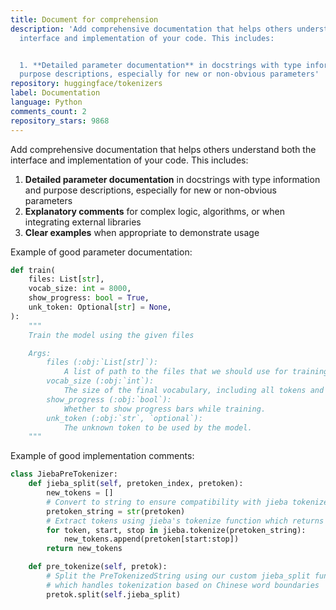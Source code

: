 ```yaml
---
title: Document for comprehension
description: 'Add comprehensive documentation that helps others understand both the
  interface and implementation of your code. This includes:


  1. **Detailed parameter documentation** in docstrings with type information and
  purpose descriptions, especially for new or non-obvious parameters'
repository: huggingface/tokenizers
label: Documentation
language: Python
comments_count: 2
repository_stars: 9868
---
```


Add comprehensive documentation that helps others understand both the interface and implementation of your code. This includes:

1. **Detailed parameter documentation** in docstrings with type information and purpose descriptions, especially for new or non-obvious parameters
2. **Explanatory comments** for complex logic, algorithms, or when integrating external libraries
3. **Clear examples** when appropriate to demonstrate usage

Example of good parameter documentation:
```python
def train(
    files: List[str],
    vocab_size: int = 8000,
    show_progress: bool = True,
    unk_token: Optional[str] = None,
):
    """
    Train the model using the given files

    Args:
        files (:obj:`List[str]`):
            A list of path to the files that we should use for training
        vocab_size (:obj:`int`):
            The size of the final vocabulary, including all tokens and alphabet.
        show_progress (:obj:`bool`):
            Whether to show progress bars while training.
        unk_token (:obj:`str`, `optional`):
            The unknown token to be used by the model.
    """
```

Example of good implementation comments:
```python
class JiebaPreTokenizer:
    def jieba_split(self, pretoken_index, pretoken):
        new_tokens = []
        # Convert to string to ensure compatibility with jieba tokenizer
        pretoken_string = str(pretoken)
        # Extract tokens using jieba's tokenize function which returns (word, start, end)
        for token, start, stop in jieba.tokenize(pretoken_string):
            new_tokens.append(pretoken[start:stop])
        return new_tokens

    def pre_tokenize(self, pretok):
        # Split the PreTokenizedString using our custom jieba_split function
        # which handles tokenization based on Chinese word boundaries
        pretok.split(self.jieba_split)
```